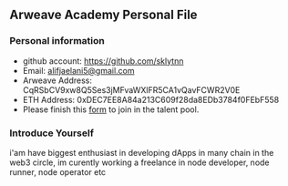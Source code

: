 ## Arweave Academy Personal File

### Personal information

- github account: https://github.com/sklytnn
- Email: alifjaelani5@gmail.com
- Arweave Address: CqRSbCV9xw8Q5Ses3jMFvaWXlFR5CA1vQavFCWR2V0E
- ETH Address: 0xDEC7EE8A84a213C609f28da8EDb3784f0FEbF558
- Please finish this [form](https://docs.google.com/forms/d/e/1FAIpQLSfWA5fIIcBgmRppm3jNz5vmf9Mai_QMVil-2pO4r7YKn_Zhtw/viewform?usp=sf_link) to join in the talent pool.

### Introduce Yourself
 i'am have biggest enthusiast in developing dApps in many chain in the web3 circle, im curently working a freelance in node developer, node runner, node operator etc
